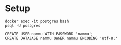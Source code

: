 # Setup

```
docker exec -it postgres bash
psql -U postgres
```

```
CREATE USER nammu WITH PASSWORD 'nammu';
CREATE DATABASE nammu OWNER nammu ENCODING 'utf-8;'
```
